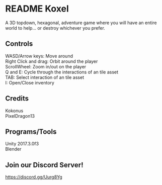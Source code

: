 # README Koxel<br />
A 3D topdown, hexagonal, adventure game
where you will have an entire world to help...
or destroy whichever you prefer.
<br />


## Controls<br />
WASD/Arrow keys: Move around<br />
Right Click and drag: Orbit around the player<br />
ScrollWheel: Zoom in/out on the player<br />
Q and E: Cycle through the interactions of an tile asset<br />
TAB: Select interaction of an tile asset<br />
I: Open/Close inventory<br />

## Credits<br />
Kokonus<br />
PixelDragon13<br />


## Programs/Tools<br />
Unity 2017.3.0f3<br />
Blender

## Join our Discord Server!
https://discord.gg/Uurg8Yg
